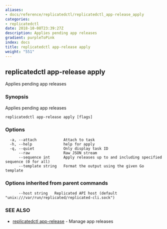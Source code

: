 ```yaml
---
aliases:
- docs/reference/replicatedctl/replicatedctl_app-release_apply
categories:
- replicatedctl
date: 2018-10-08T23:39:27Z
description: Applies pending app releases
gradient: purpleToPink
index: docs
title: replicatedctl app-release apply
weight: "551"
---
```


## replicatedctl app-release apply

Applies pending app releases

### Synopsis

Applies pending app releases

```
replicatedctl app-release apply [flags]
```

### Options

```
  -a, --attach            Attach to task
  -h, --help              help for apply
  -q, --quiet             Only display task ID
      --raw               Raw JSON stream
      --sequence int      Apply releases up to and including specified sequence (0 for all)
      --template string   Format the output using the given Go template
```

### Options inherited from parent commands

```
      --host string   Replicated API host (default "unix:///var/run/replicated/replicated-cli.sock")
```

### SEE ALSO

* [replicatedctl app-release](/api/replicatedctl/replicatedctl_app-release/)	 - Manage app releases


